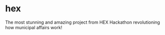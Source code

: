 # hex
The most stunning and amazing project from HEX Hackathon revolutioning how municipal affairs work!
